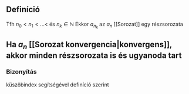 ## Definíció
Tfh $n_0<n_1<...<$ és $n_k \in \mathbb{N}$ 
Ekkor $a_{n_k}$ az $a_n$ [[Sorozat]] egy részsorozata

## Ha $a_n$ [[Sorozat konvergencia|konvergens]], akkor minden részsorozata is és ugyanoda tart

### Bizonyítás
küszöbindex segítségével definíció szerint
